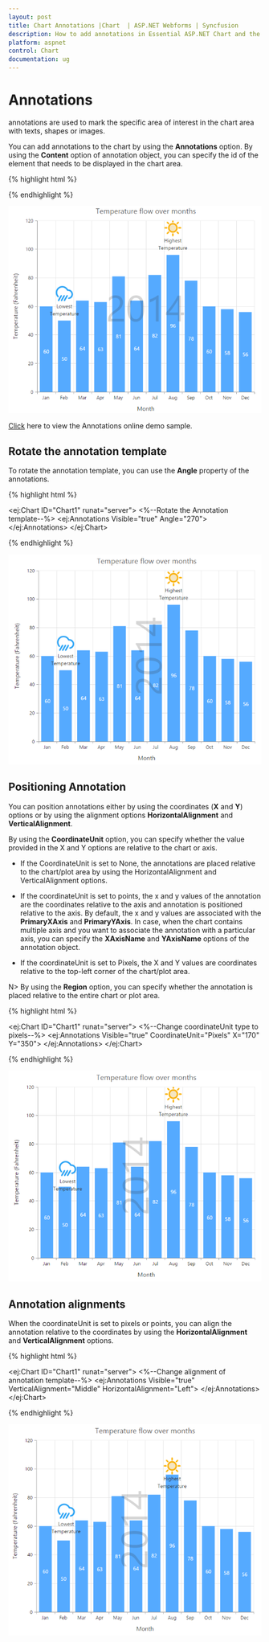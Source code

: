 ```yaml
---
layout: post
title: Chart Annotations |Chart  | ASP.NET Webforms | Syncfusion
description: How to add annotations in Essential ASP.NET Chart and the different options available to customize its position. 
platform: aspnet
control: Chart
documentation: ug
---
```


# Annotations

annotations are used to mark the specific area of interest in the chart area with texts, shapes or images. 

You can add annotations to the chart by using the **Annotations** option. By using the **Content** option of annotation object, you can specify the id of the element that needs to be displayed in the chart area.

{% highlight html %}

<div id= "watermark" style="font-size:100px; display:none">2014</div>
<div>
<ej:Chart ID="Chart1" runat="server">
   <Annotations>
       <ej:Annotations Visible="true" Content="watermark" Opacity="0.2" Region="Series">
       </ej:Annotations>
   </Annotations>
</ej:Chart>  
</div>


{% endhighlight %}

![](Annotations_images/Annotations_img1.png)


[Click](http://asp.syncfusion.com/demos/web/chart/annotations.aspx) here to view the Annotations online demo sample.


## Rotate the annotation template

To rotate the annotation template, you can use the **Angle** property of the annotations. 

{% highlight html %}


<ej:Chart ID="Chart1" runat="server">
   <Annotations>
       <%--Rotate the Annotation template--%>
       <ej:Annotations Visible="true" Angle="270">
       </ej:Annotations>
   </Annotations>
</ej:Chart>

{% endhighlight %}


![](Annotations_images/Annotations_img2.png)


## Positioning Annotation

You can position annotations either by using the coordinates (**X** and **Y**) options or by using the alignment options **HorizontalAlignment** and **VerticalAlignment**.

By using the **CoordinateUnit** option, you can specify whether the value provided in the X and Y options are relative to the chart or axis.

* If the CoordinateUnit is set to None, the annotations are placed relative to the chart/plot area by using the HorizontalAlignment and VerticalAlignment options.

* If the coordinateUnit is set to points, the x and y values of the annotation are the coordinates relative to the axis and annotation is positioned relative to the axis. By default, the x and y values are associated with the **PrimaryXAxis** and **PrimaryYAxis**. In case, when the chart contains multiple axis and you want to associate the annotation with a particular axis, you can specify the **XAxisName** and **YAxisName** options of the annotation object.

* If the coordinateUnit is set to Pixels, the X and Y values are coordinates relative to the top-left corner of the chart/plot area.   

N> By using the **Region** option, you can specify whether the annotation is placed relative to the entire chart or plot area.

{% highlight html %}


<ej:Chart ID="Chart1" runat="server">
   <Annotations>
       <%--Change coordinateUnit type to pixels--%>
       <ej:Annotations Visible="true" CoordinateUnit="Pixels" X="170" Y="350">
       </ej:Annotations>
   </Annotations>
</ej:Chart>


{% endhighlight %}


![](Annotations_images/Annotations_img3.png)


## Annotation alignments

When the coordinateUnit is set to pixels or points, you can align the annotation relative to the coordinates by using the **HorizontalAlignment** and **VerticalAlignment** options. 

{% highlight html %}


<ej:Chart ID="Chart1" runat="server">
   <Annotations>
       <%--Change alignment of annotation template--%>
       <ej:Annotations Visible="true" VerticalAlignment="Middle" HorizontalAlignment="Left">
           <Margin Right="40" />
       </ej:Annotations>
   </Annotations>
</ej:Chart>


{% endhighlight %}


![](Annotations_images/Annotations_img4.png)
